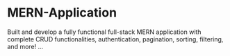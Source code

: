 # MERN-Application
Built and develop a fully functional full-stack MERN application with complete CRUD functionalities, authentication, pagination, sorting, filtering, and more!
...